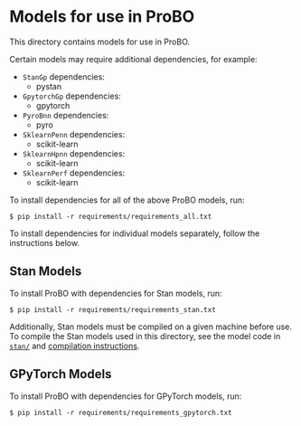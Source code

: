 # Models for use in ProBO

This directory contains models for use in ProBO.

Certain models may require additional dependencies, for example:
* `StanGp` dependencies:
    - pystan
* `GpytorchGp` dependencies:
    - gpytorch
* `PyroBnn` dependencies:
    - pyro
* `SklearnPenn` dependencies:
    - scikit-learn 
* `SklearnHpnn` dependencies:
    - scikit-learn 
* `SklearnPerf` dependencies:
    - scikit-learn 

To install dependencies for all of the above ProBO models, run:
```
$ pip install -r requirements/requirements_all.txt
```

To install dependencies for individual models separately, follow the instructions below.


## Stan Models

To install ProBO with dependencies for Stan models, run:
```
$ pip install -r requirements/requirements_stan.txt
```
Additionally, Stan models must be compiled on a given machine before use. To
compile the Stan models used in this directory, see the model code in
[`stan/`](stan/) and [compilation instructions](stan/README.md).


## GPyTorch Models

To install ProBO with dependencies for GPyTorch models, run:
```
$ pip install -r requirements/requirements_gpytorch.txt
```
